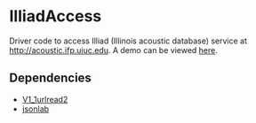 IlliadAccess
============

Driver code to access Illiad (Illinois acoustic database) service at http://acoustic.ifp.uiuc.edu. A demo
can be viewed [here](http://www.youtube.com/watch?v=LasqZwXG37g).

## Dependencies

- [V1_1urlread2](http://undocumentedmatlab.com/blog/expanding-urlreads-capabilities)
- [jsonlab](http://www.mathworks.com/matlabcentral/fileexchange/33381-jsonlab--a-toolbox-to-encode-decode-json-files-in-matlab-octave)
